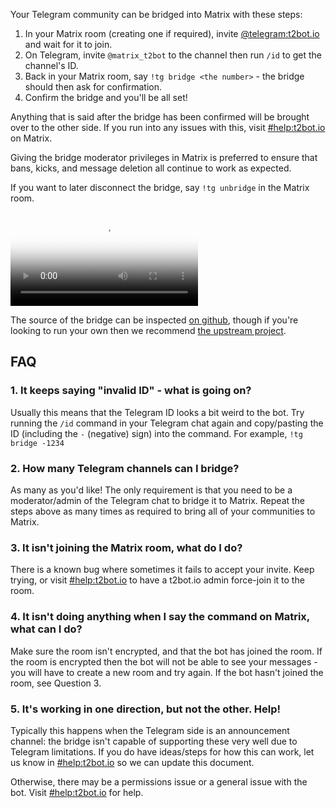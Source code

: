 Your Telegram community can be bridged into Matrix with these steps:

1. In your Matrix room (creating one if required), invite [@telegram:t2bot.io](https://matrix.to/#/@telegram:t2bot.io)
   and wait for it to join.
2. On Telegram, invite `@matrix_t2bot` to the channel then run `/id` to get the channel's ID.
3. Back in your Matrix room, say `!tg bridge <the number>` - the bridge should then ask for confirmation.
4. Confirm the bridge and you'll be all set!

Anything that is said after the bridge has been confirmed will be brought over to the other side. If
you run into any issues with this, visit [#help:t2bot.io](https://matrix.to/#/#help:t2bot.io) on Matrix.

Giving the bridge moderator privileges in Matrix is preferred to ensure that bans, kicks, and
message deletion all continue to work as expected.

If you want to later disconnect the bridge, say `!tg unbridge` in the Matrix room.

<video src="https://prod.t2bot-cdn.com/t2bot-telegram.mp4" type="video/mp4" controls="true" poster="/assets/img/thumbnail-telegram-setup.png"></video>

The source of the bridge can be inspected [on github](https://github.com/t2bot/mautrix-telegram), though
if you're looking to run your own then we recommend [the upstream project](https://github.com/tulir/mautrix-telegram).

## FAQ

### 1. It keeps saying "invalid ID" - what is going on?

Usually this means that the Telegram ID looks a bit weird to the bot. Try running the `/id` command in your Telegram
chat again and copy/pasting the ID (including the `-` (negative) sign) into the command. For example, `!tg bridge -1234`

### 2. How many Telegram channels can I bridge?

As many as you'd like! The only requirement is that you need to be a moderator/admin of the Telegram chat to bridge it
to Matrix. Repeat the steps above as many times as required to bring all of your communities to Matrix.

### 3. It isn't joining the Matrix room, what do I do?

There is a known bug where sometimes it fails to accept your invite. Keep trying, or visit [#help:t2bot.io](https://matrix.to/#/#help:t2bot.io) to have a t2bot.io admin force-join it to the room.

### 4. It isn't doing anything when I say the command on Matrix, what can I do?

Make sure the room isn't encrypted, and that the bot has joined the room. If the room is encrypted then the bot will
not be able to see your messages - you will have to create a new room and try again. If the bot hasn't joined the
room, see Question 3.

### 5. It's working in one direction, but not the other. Help!

Typically this happens when the Telegram side is an announcement channel: the bridge isn't capable of supporting these
very well due to Telegram limitations. If you do have ideas/steps for how this can work, let us know in [#help:t2bot.io](https://matrix.to/#/#help:t2bot.io) so we can update this document.

Otherwise, there may be a permissions issue or a general issue with the bot. Visit [#help:t2bot.io](https://matrix.to/#/#help:t2bot.io) for help.
